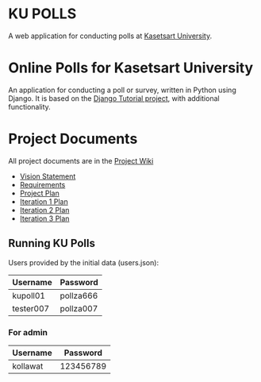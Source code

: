 # KU POLLS
A web application for conducting polls at [Kasetsart University](https://www.ku.ac.th).
# Online Polls for Kasetsart University
An application for conducting a poll or survey, written in Python using Django. It is based on the [Django Tutorial project](https://docs.djangoproject.com/en/4.1/intro/tutorial01/), with additional functionality.

# Project Documents
All project documents are in the [Project Wiki](../../wiki/Home)

* [Vision Statement](../../wiki/Vision-Statement) <br>
* [Requirements](../../wiki/Requirements) <br>
* [Project Plan](../../wiki/Development-Plan) <br>
* [Iteration 1 Plan](../../wiki/Iteration-1-Plan) 
* [Iteration 2 Plan](../../wiki/Iteration-2-Plan) 
* [Iteration 3 Plan](../../wiki/Iteration-3-Plan)

## Running KU Polls

Users provided by the initial data (users.json):

| Username  | Password    |
|-----------|-------------|
|kupoll01     |   pollza666   |
|tester007   |  pollza007    |

### For admin

| Username  | Password    |
|-----------|-------------|
|kollawat     |  123456789   |


